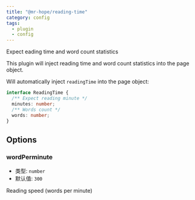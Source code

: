 ```yaml
---
title: "@mr-hope/reading-time"
category: config
tags:
  - plugin
  - config
---
```


Expect eading time and word count statistics

<!-- more -->

This plugin will inject reading time and word count statistics into the page object.

Will automatically inject `readingTime` into the page object:

```ts
interface ReadingTime {
  /** Expect reading minute */
  minutes: number;
  /** Words count */
  words: number;
}
```

## Options

### wordPerminute

- 类型: `number`
- 默认值: `300`

Reading speed (words per minute)
